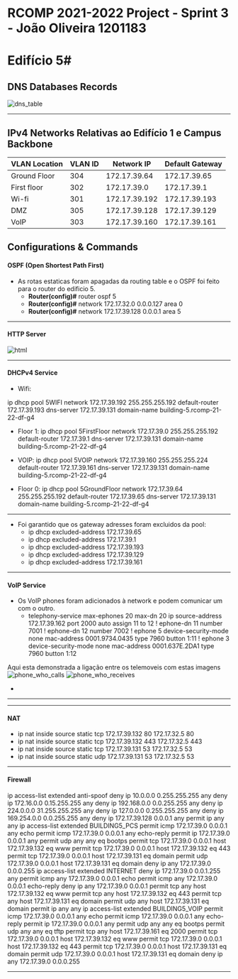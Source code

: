 RCOMP 2021-2022 Project - Sprint 3 - João Oliveira 1201183
===========================================

# Edifício 5#

## DNS Databases Records ##

![dns_table](dns_table.PNG)

---

## IPv4 Networks Relativas ao Edifício 1 e Campus Backbone ##


| VLAN Location|  VLAN ID   |     Network IP    | Default Gateway |
| ------------ | ---------- | ----------------- | --------------- |
|   Ground Floor    |    304     | 172.17.39.64| 172.17.39.65  |
|   First floor    |    302     | 172.17.39.0   | 172.17.39.1   |
|   Wi-fi     |    301    | 172.17.39.192  | 172.17.39.193   |
|   DMZ	       |    305     | 172.17.39.128   | 172.17.39.129  |
|   VoIP       |    303     | 172.17.39.160 | 172.17.39.161  |


## Configurations & Commands

#### OSPF (Open Shortest Path First)

- As rotas estaticas foram apagadas da routing table e o OSPF foi feito para o router do edificio 5.
  - **Router(config)#** router ospf 5
  - **Router(config)#** network 172.17.32.0 0.0.0.127 area 0
  - **Router(config)#** network 172.17.39.128 0.0.0.1 area 5
  
  
-------------------------------------------------------------------

#### HTTP Server



![html](html.PNG)



-------------------------------------------------------------------

#### DHCPv4 Service

* Wifi:

 ip dhcp pool 5WIFI
 network 172.17.39.192 255.255.255.192
 default-router 172.17.39.193
 dns-server 172.17.39.131
 domain-name building-5.rcomp-21-22-df-g4

* Floor 1:
 ip dhcp pool 5FirstFloor
 network 172.17.39.0 255.255.255.192
 default-router 172.17.39.1
 dns-server 172.17.39.131
 domain-name building-5.rcomp-21-22-df-g4


* VOIP:
 ip dhcp pool 5VOIP
 network 172.17.39.160 255.255.255.224
 default-router 172.17.39.161
 dns-server 172.17.39.131
 domain-name building-5.rcomp-21-22-df-g4
* Floor 0:
 ip dhcp pool 5GroundFloor
 network 172.17.39.64 255.255.255.192
 default-router 172.17.39.65
 dns-server 172.17.39.131
 domain-name building-5.rcomp-21-22-df-g4


-------------------------------------------------------------------

* Foi garantido que os gateway adresses foram excluidos da pool:
    - ip dhcp excluded-address 172.17.39.65
    -  ip dhcp excluded-address 172.17.39.1
    -  ip dhcp excluded-address 172.17.39.193
    -  ip dhcp excluded-address 172.17.39.129
    -  ip dhcp excluded-address 172.17.39.161
-------------------------------------------------------------------

#### VoIP Service

- Os VoIP phones foram adicionados à network e podem comunicar um com o outro.
    - telephony-service
       max-ephones 20
       max-dn 20
       ip source-address 172.17.39.162 port 2000
       auto assign 11 to 12
      !
      ephone-dn 11
       number 7001
      !
      ephone-dn 12
       number 7002
      !
      ephone 5
       device-security-mode none
       mac-address 0001.9734.0435
       type 7960
       button 1:11
      !
      ephone 3
       device-security-mode none
       mac-address 0001.637E.2DA1
       type 7960
       button 1:12

Aqui esta demonstrada a ligação entre os telemoveis com estas imagens
![phone_who_calls](phone_who_calls.PNG)
![phone_who_receives](phone_who_receives.PNG)


*
-------------------------------------------------------------------



-------------------------------------------------------------------

#### NAT

- ip nat inside source static tcp 172.17.39.132 80 172.17.32.5 80 
- ip nat inside source static tcp 172.17.39.132 443 172.17.32.5 443 
-  ip nat inside source static tcp 172.17.39.131 53 172.17.32.5 53 
-  ip nat inside source static udp 172.17.39.131 53 172.17.32.5 53 


-------------------------------------------------------------------

#### Firewall

ip access-list extended anti-spoof
 deny ip 10.0.0.0 0.255.255.255 any
 deny ip 172.16.0.0 0.15.255.255 any
 deny ip 192.168.0.0 0.0.255.255 any
 deny ip 224.0.0.0 31.255.255.255 any
 deny ip 127.0.0.0 0.255.255.255 any
 deny ip 169.254.0.0 0.0.255.255 any
 deny ip 172.17.39.128 0.0.0.1 any
 permit ip any any
ip access-list extended BUILDING5_PCS
 permit icmp 172.17.39.0 0.0.0.1 any echo
 permit icmp 172.17.39.0 0.0.0.1 any echo-reply
 permit ip 172.17.39.0 0.0.0.1 any
 permit udp any any eq bootps
 permit tcp 172.17.39.0 0.0.0.1 host 172.17.39.132 eq www
 permit tcp 172.17.39.0 0.0.0.1 host 172.17.39.132 eq 443
 permit tcp 172.17.39.0 0.0.0.1 host 172.17.39.131 eq domain
 permit udp 172.17.39.0 0.0.0.1 host 172.17.39.131 eq domain
 deny ip any 172.17.39.0 0.0.0.255
ip access-list extended INTERNET
 deny ip 172.17.39.0 0.0.1.255 any
 permit icmp any 172.17.39.0 0.0.0.1 echo
 permit icmp any 172.17.39.0 0.0.0.1 echo-reply
 deny ip any 172.17.39.0 0.0.0.1
 permit tcp any host 172.17.39.132 eq www
 permit tcp any host 172.17.39.132 eq 443
 permit tcp any host 172.17.39.131 eq domain
 permit udp any host 172.17.39.131 eq domain
 permit ip any any
ip access-list extended BUILDING5_VOIP
 permit icmp 172.17.39.0 0.0.0.1 any echo
 permit icmp 172.17.39.0 0.0.0.1 any echo-reply
 permit ip 172.17.39.0 0.0.0.1 any
 permit udp any any eq bootps
 permit udp any any eq tftp
 permit tcp any host 172.17.39.161 eq 2000
 permit tcp 172.17.39.0 0.0.0.1 host 172.17.39.132 eq www
 permit tcp 172.17.39.0 0.0.0.1 host 172.17.39.132 eq 443
 permit tcp 172.17.39.0 0.0.0.1 host 172.17.39.131 eq domain
 permit udp 172.17.39.0 0.0.0.1 host 172.17.39.131 eq domain
 deny ip any 172.17.39.0 0.0.0.255

-------------------------------------------------------------------

